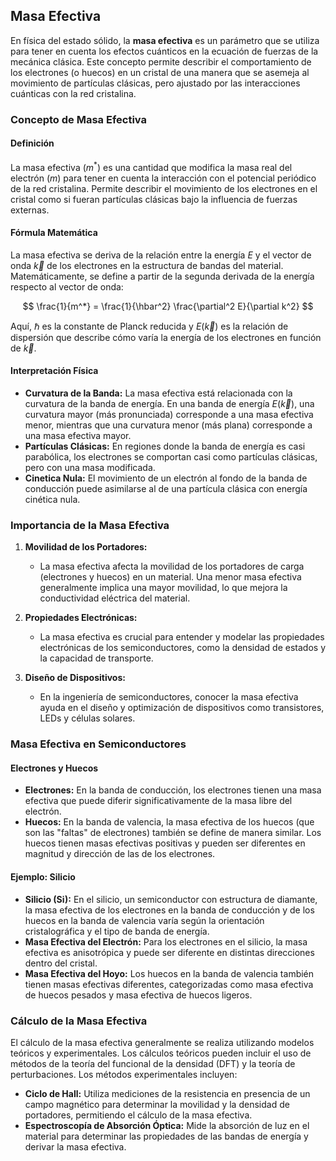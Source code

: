 ## Masa Efectiva

En física del estado sólido, la **masa efectiva** es un parámetro que se utiliza para tener en cuenta los efectos cuánticos en la ecuación de fuerzas de la mecánica clásica. Este concepto permite describir el comportamiento de los electrones (o huecos) en un cristal de una manera que se asemeja al movimiento de partículas clásicas, pero ajustado por las interacciones cuánticas con la red cristalina.

### Concepto de Masa Efectiva

#### Definición

La masa efectiva $(m^*)$ es una cantidad que modifica la masa real del electrón ($m$) para tener en cuenta la interacción con el potencial periódico de la red cristalina. Permite describir el movimiento de los electrones en el cristal como si fueran partículas clásicas bajo la influencia de fuerzas externas.

#### Fórmula Matemática

La masa efectiva se deriva de la relación entre la energía $E$ y el vector de onda $\vec{k}$ de los electrones en la estructura de bandas del material. Matemáticamente, se define a partir de la segunda derivada de la energía respecto al vector de onda:

$$
\frac{1}{m^*} = \frac{1}{\hbar^2} \frac{\partial^2 E}{\partial k^2}
$$

Aquí, $\hbar$ es la constante de Planck reducida y $E(\vec{k})$ es la relación de dispersión que describe cómo varía la energía de los electrones en función de $\vec{k}$.

#### Interpretación Física

- **Curvatura de la Banda:** La masa efectiva está relacionada con la curvatura de la banda de energía. En una banda de energía $E(\vec{k})$, una curvatura mayor (más pronunciada) corresponde a una masa efectiva menor, mientras que una curvatura menor (más plana) corresponde a una masa efectiva mayor.
- **Partículas Clásicas:** En regiones donde la banda de energía es casi parabólica, los electrones se comportan casi como partículas clásicas, pero con una masa modificada.
- **Cinetica Nula:** El movimiento de un electrón al fondo de la banda de conducción puede asimilarse al de una partícula clásica con energía cinética nula.

### Importancia de la Masa Efectiva

1. **Movilidad de los Portadores:**
   - La masa efectiva afecta la movilidad de los portadores de carga (electrones y huecos) en un material. Una menor masa efectiva generalmente implica una mayor movilidad, lo que mejora la conductividad eléctrica del material.
   
2. **Propiedades Electrónicas:**
   - La masa efectiva es crucial para entender y modelar las propiedades electrónicas de los semiconductores, como la densidad de estados y la capacidad de transporte.
   
3. **Diseño de Dispositivos:**
   - En la ingeniería de semiconductores, conocer la masa efectiva ayuda en el diseño y optimización de dispositivos como transistores, LEDs y células solares.

### Masa Efectiva en Semiconductores

#### Electrones y Huecos

- **Electrones:** En la banda de conducción, los electrones tienen una masa efectiva que puede diferir significativamente de la masa libre del electrón.
- **Huecos:** En la banda de valencia, la masa efectiva de los huecos (que son las "faltas" de electrones) también se define de manera similar. Los huecos tienen masas efectivas positivas y pueden ser diferentes en magnitud y dirección de las de los electrones.

#### Ejemplo: Silicio

- **Silicio (Si):** En el silicio, un semiconductor con estructura de diamante, la masa efectiva de los electrones en la banda de conducción y de los huecos en la banda de valencia varía según la orientación cristalográfica y el tipo de banda de energía.
- **Masa Efectiva del Electrón:** Para los electrones en el silicio, la masa efectiva es anisotrópica y puede ser diferente en distintas direcciones dentro del cristal.
- **Masa Efectiva del Hoyo:** Los huecos en la banda de valencia también tienen masas efectivas diferentes, categorizadas como masa efectiva de huecos pesados y masa efectiva de huecos ligeros.

### Cálculo de la Masa Efectiva

El cálculo de la masa efectiva generalmente se realiza utilizando modelos teóricos y experimentales. Los cálculos teóricos pueden incluir el uso de métodos de la teoría del funcional de la densidad (DFT) y la teoría de perturbaciones. Los métodos experimentales incluyen:

- **Ciclo de Hall:** Utiliza mediciones de la resistencia en presencia de un campo magnético para determinar la movilidad y la densidad de portadores, permitiendo el cálculo de la masa efectiva.
- **Espectroscopía de Absorción Óptica:** Mide la absorción de luz en el material para determinar las propiedades de las bandas de energía y derivar la masa efectiva.


